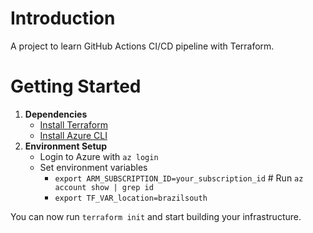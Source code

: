 # Introduction 
A project to learn GitHub Actions CI/CD pipeline with Terraform.

# Getting Started
1. **Dependencies**
    * [Install Terraform](https://developer.hashicorp.com/terraform/tutorials/azure-get-started/install-cli#install-terraform)
    * [Install Azure CLI](https://docs.microsoft.com/en-us/cli/azure/install-azure-cli)
2. **Environment Setup**
    * Login to Azure with `az login`
    * Set environment variables
        * `export ARM_SUBSCRIPTION_ID=your_subscription_id` # Run `az account show | grep id`
        * `export TF_VAR_location=brazilsouth`

You can now run `terraform init` and start building your infrastructure.
